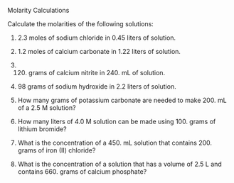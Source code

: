 Molarity Calculations

Calculate the molarities of the following solutions:

1) 2.3 moles of sodium chloride in 0.45 liters of solution.



2) 1.2 moles of calcium carbonate in 1.22 liters of solution.



3) 120. grams of calcium nitrite in 240. mL of solution.



4) 98 grams of sodium hydroxide in 2.2 liters of solution.



5) How many grams of potassium carbonate are needed to make 200. mL of a 2.5 M solution?



6) How many liters of 4.0 M solution can be made using 100. grams of lithium bromide?



7) What is the concentration of a 450. mL solution that contains 200. grams of iron (II) chloride?



8) What is the concentration of a solution that has a volume of 2.5 L and contains 660. grams of calcium phosphate?

